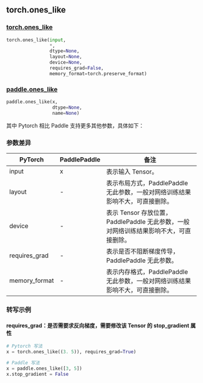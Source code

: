 ## torch.ones_like
### [torch.ones_like](https://pytorch.org/docs/stable/generated/torch.ones_like.html?highlight=ones_like#torch.ones_like)

```python
torch.ones_like(input,
                *,
                dtype=None,
                layout=None,
                device=None,
                requires_grad=False,
                memory_format=torch.preserve_format)
```

### [paddle.ones_like](https://www.paddlepaddle.org.cn/documentation/docs/zh/api/paddle/ones_like_cn.html#ones-like)

```python
paddle.ones_like(x,
                 dtype=None,
                 name=None)
```

其中 Pytorch 相比 Paddle 支持更多其他参数，具体如下：
### 参数差异
| PyTorch       | PaddlePaddle | 备注                                                   |
| ------------- | ------------ | ------------------------------------------------------ |
| input         | x            | 表示输入 Tensor。                                     |
| layout        | -            | 表示布局方式，PaddlePaddle 无此参数，一般对网络训练结果影响不大，可直接删除。                   |
| device        | -            | 表示 Tensor 存放位置，PaddlePaddle 无此参数，一般对网络训练结果影响不大，可直接删除。                   |
| requires_grad | -            | 表示是否不阻断梯度传导，PaddlePaddle 无此参数。 |
| memory_format | -            | 表示内存格式，PaddlePaddle 无此参数，一般对网络训练结果影响不大，可直接删除。           |


### 转写示例
#### requires_grad：是否需要求反向梯度，需要修改该 Tensor 的 stop_gradient 属性
```python
# Pytorch 写法
x = torch.ones_like((3. 5)), requires_grad=True)

# Paddle 写法
x = paddle.ones_like([3, 5])
x.stop_gradient = False
```
